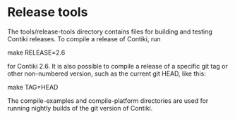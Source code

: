 Release tools
=============

The tools/release-tools directory contains files for building and testing
Contiki releases. To compile a release of Contiki, run

  make RELEASE=2.6

for Contiki 2.6. It is also possible to compile a release of a specific git tag
or other non-numbered version, such as the current git HEAD, like this:

  make TAG=HEAD

The compile-examples and compile-platform directories are used for running
nightly builds of the git version of Contiki.
